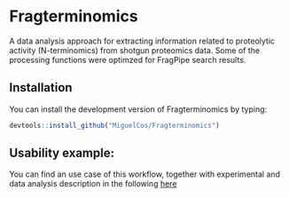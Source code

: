 
<!-- README.md is generated from README.Rmd. Please edit that file -->

# Fragterminomics

<!-- badges: start -->
<!-- badges: end -->

A data analysis approach for extracting information related to
proteolytic activity (N-terminomics) from shotgun proteomics data. Some
of the processing functions were optimzed for FragPipe search results.

## Installation

You can install the development version of Fragterminomics by typing:

``` r
devtools::install_github("MiguelCos/Fragterminomics")
```

## Usability example:

You can find an use case of this workflow, together with experimental
and data analysis description in the following
[here](https://github.com/MiguelCos/Fragterminomics/blob/master/terminomics_analysis_workflow.md)
